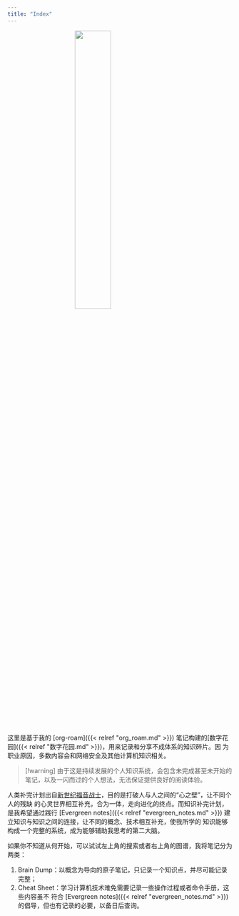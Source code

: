 ```yaml
---
title: "Index"
---
```


<script>
  document.querySelector('.page-header').replaceChildren();
</script>

<img src="/static/seele.png" style="display:block;margin-left:auto;margin-right:auto;width:40%;" />

这里是基于我的 [org-roam]({{< relref "org_roam.md" >}}) 笔记构建的[数字花园]({{< relref "数字花园.md" >}})，用来记录和分享不成体系的知识碎片。因
为职业原因，多数内容会和网络安全及其他计算机知识相关。

> [!warning] 由于这是持续发展的个人知识系统，会包含未完成甚至未开始的笔记，以及一闪而过的个人想法，无法保证提供良好的阅读体验。

人类补完计划出自[新世纪福音战士](https://zh.wikipedia.org/wiki/%E6%96%B0%E4%B8%96%E7%B4%80%E7%A6%8F%E9%9F%B3%E6%88%B0%E5%A3%AB%E7%B3%BB%E5%88%97)，目的是打破人与人之间的“心之壁”，让不同个人的残缺
的心灵世界相互补充，合为一体，走向进化的终点。而知识补完计划，是我希望通过践行
[Evergreen notes]({{< relref "evergreen_notes.md" >}}) 建立知识与知识之间的连接，让不同的概念、技术相互补充，使我所学的
知识能够构成一个完整的系统，成为能够辅助我思考的第二大脑。

如果你不知道从何开始，可以试试左上角的搜索或者右上角的图谱，我将笔记分为两类：

1.  Brain Dump：以概念为导向的原子笔记，只记录一个知识点，并尽可能记录完整；
2.  Cheat Sheet：学习计算机技术难免需要记录一些操作过程或者命令手册，这些内容虽不
    符合 [Evergreen notes]({{< relref "evergreen_notes.md" >}}) 的倡导，但也有记录的必要，以备日后查询。
